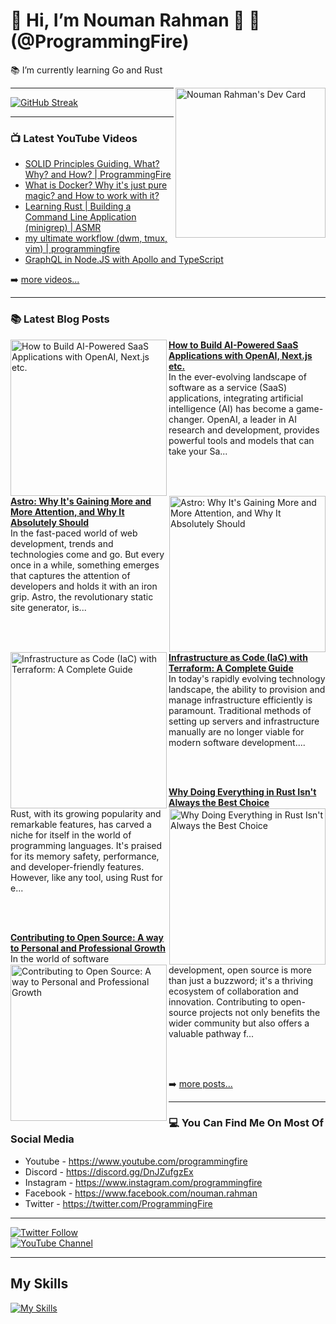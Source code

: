# 👋 Hi, I’m Nouman Rahman 🚀 🤖 (@ProgrammingFire)
📚 I’m currently learning Go and Rust

<div align="left">
  <a href="https://app.daily.dev/programmingfire"><img align="right" width="240" src="https://api.daily.dev/devcards/86dba213ca724d5892a77340b0410d32.png?r=jab" alt="Nouman Rahman's Dev Card"/></a>
</div>

---

 [![GitHub Streak](https://streak-stats.demolab.com?user=programmingfire&theme=catppuccin-mocha)](https://git.io/streak-stats) 

---

### 📺 Latest YouTube Videos

<!-- YOUTUBE:START -->
- [SOLID Principles Guiding. What? Why? and How? | ProgrammingFire](https://www.youtube.com/watch?v=_QS7-NHerm4)
- [What is Docker? Why it&#39;s just pure magic? and How to work with it?](https://www.youtube.com/watch?v=8aX13HFghCc)
- [Learning Rust | Building a Command Line Application &lpar;minigrep&rpar; | ASMR](https://www.youtube.com/watch?v=1E6cDAm38YY)
- [my ultimate workflow &lpar;dwm, tmux, vim&rpar; | programmingfire](https://www.youtube.com/watch?v=LVEqwUCeRKc)
- [GraphQL in Node.JS with Apollo and TypeScript](https://www.youtube.com/watch?v=ScvRw00L-5w)
<!-- YOUTUBE:END -->

➡️ [more videos...](https://youtube.com/c/ProgrammingFire)

---

### 📚 Latest Blog Posts

<!-- HASHNODE_BLOG:START -->
<p align="left">
<a href="https://programmingfire.com/how-to-build-ai-powered-saas-applications-with-openai-nextjs-etc" title="How to Build AI-Powered SaaS Applications with OpenAI, Next.js etc."><img src="https://cdn.hashnode.com/res/hashnode/image/upload/v1694945929093/5d512036-a32a-460b-8de8-80f1b6b9c665.png" alt="How to Build AI-Powered SaaS Applications with OpenAI, Next.js etc." width="250px" align="left" /></a>
<a href="https://programmingfire.com/how-to-build-ai-powered-saas-applications-with-openai-nextjs-etc" title="How to Build AI-Powered SaaS Applications with OpenAI, Next.js etc."><strong>How to Build AI-Powered SaaS Applications with OpenAI, Next.js etc.</strong></a>
<br/> In the ever-evolving landscape of software as a service (SaaS) applications, integrating artificial intelligence (AI) has become a game-changer. OpenAI, a leader in AI research and development, provides powerful tools and models that can take your Sa... </p> <br/> <br/>
<p align="left">
<a href="https://programmingfire.com/astro-why-its-gaining-more-and-more-attention-and-why-it-absolutely-should" title="Astro: Why It's Gaining More and More Attention, and Why It Absolutely Should"><img src="https://cdn.hashnode.com/res/hashnode/image/upload/v1694166524527/1ccffb9b-0c9f-4f1b-ade6-3de9e8565b54.png" alt="Astro: Why It's Gaining More and More Attention, and Why It Absolutely Should" width="250px" align="right" /></a>
<a href="https://programmingfire.com/astro-why-its-gaining-more-and-more-attention-and-why-it-absolutely-should" title="Astro: Why It's Gaining More and More Attention, and Why It Absolutely Should"><strong>Astro: Why It's Gaining More and More Attention, and Why It Absolutely Should</strong></a>
<br/> In the fast-paced world of web development, trends and technologies come and go. But every once in a while, something emerges that captures the attention of developers and holds it with an iron grip. Astro, the revolutionary static site generator, is... </p> <br/> <br/>
<p align="left">
<a href="https://programmingfire.com/infrastructure-as-code-iac-with-terraform-a-complete-guide" title="Infrastructure as Code (IaC) with Terraform: A Complete Guide"><img src="https://cdn.hashnode.com/res/hashnode/image/upload/v1693241415801/9199503d-9ac5-47e8-bac2-f6ffb61910d5.png" alt="Infrastructure as Code (IaC) with Terraform: A Complete Guide" width="250px" align="left" /></a>
<a href="https://programmingfire.com/infrastructure-as-code-iac-with-terraform-a-complete-guide" title="Infrastructure as Code (IaC) with Terraform: A Complete Guide"><strong>Infrastructure as Code (IaC) with Terraform: A Complete Guide</strong></a>
<br/> In today's rapidly evolving technology landscape, the ability to provision and manage infrastructure efficiently is paramount. Traditional methods of setting up servers and infrastructure manually are no longer viable for modern software development.... </p> <br/> <br/>
<p align="left">
<a href="https://programmingfire.com/why-doing-everything-in-rust-isnt-always-the-best-choice" title="Why Doing Everything in Rust Isn't Always the Best Choice"><img src="https://cdn.hashnode.com/res/hashnode/image/upload/v1692896661955/c8b6bdcb-f3d7-4a9a-8a62-e9958ddf807f.png" alt="Why Doing Everything in Rust Isn't Always the Best Choice" width="250px" align="right" /></a>
<a href="https://programmingfire.com/why-doing-everything-in-rust-isnt-always-the-best-choice" title="Why Doing Everything in Rust Isn't Always the Best Choice"><strong>Why Doing Everything in Rust Isn't Always the Best Choice</strong></a>
<br/> Rust, with its growing popularity and remarkable features, has carved a niche for itself in the world of programming languages. It's praised for its memory safety, performance, and developer-friendly features. However, like any tool, using Rust for e... </p> <br/> <br/>
<p align="left">
<a href="https://programmingfire.com/contributing-to-open-source-a-way-to-personal-and-professional-growth" title="Contributing to Open Source: A way to Personal and Professional Growth"><img src="https://cdn.hashnode.com/res/hashnode/image/upload/v1692715688220/35a12357-ab50-49e7-bc0f-7d6c371c8219.png" alt="Contributing to Open Source: A way to Personal and Professional Growth" width="250px" align="left" /></a>
<a href="https://programmingfire.com/contributing-to-open-source-a-way-to-personal-and-professional-growth" title="Contributing to Open Source: A way to Personal and Professional Growth"><strong>Contributing to Open Source: A way to Personal and Professional Growth</strong></a>
<br/> In the world of software development, open source is more than just a buzzword; it's a thriving ecosystem of collaboration and innovation. Contributing to open-source projects not only benefits the wider community but also offers a valuable pathway f... </p> <br/> <br/>
<!-- HASHNODE_BLOG:END -->


➡️ [more posts...](https://programmingfire.com/)

---

### 💻 You Can Find Me On Most Of Social Media

* Youtube - https://www.youtube.com/programmingfire
* Discord - https://discord.gg/DnJZufgzEx
* Instagram - https://www.instagram.com/programmingfire
* Facebook - https://www.facebook.com/nouman.rahman
* Twitter - https://twitter.com/ProgrammingFire

---

[![Twitter Follow](https://img.shields.io/twitter/follow/ProgrammingFire?label=Follow%20On%20Twitter&style=social)](https://twitter.com/ProgrammingFire)
<br>
[![YouTube Channel](https://img.shields.io/youtube/channel/subscribers/UCWOD0-JKR1WfpEf_MhdY2pw?label=Subscribe%20On%20YouTube&style=social)](https://youtube.com/c/ProgrammingFire)

---

## My Skills
[![My Skills](https://skillicons.dev/icons?i=dotnet,cs,js,ts,html,css,wasm,git,vscode,docker,kubernetes,redis,postgres,mongodb,md,linux,graphql,go,figma)](https://skillicons.dev)
